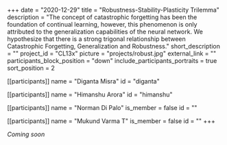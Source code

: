 +++
date = "2020-12-29"
title = "Robustness-Stability-Plasticity Trilemma"
description = "The concept of catastrophic forgetting has been the foundation of continual learning, however, this phenomenon is only attributed to the generalization capabilities of the neural network. We hypothesize that there is a strong trigonal relationship between Catastrophic Forgetting, Generalization and Robustness."
short_description = ""
project_id = "CL13x"
picture = "projects/robust.jpg"
external_link = ""
participants_block_position = "down"
include_participants_portraits = true
sort_position = 2

[[participants]]
    name = "Diganta Misra"
    id = "diganta"

[[participants]]
    name = "Himanshu Arora"
    id = "himanshu"

[[participants]]
    name = "Norman Di Palo"
    is_member = false
    id = ""

[[participants]]
    name = "Mukund Varma T"
    is_member = false
    id = ""
+++

*Coming soon*